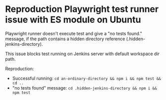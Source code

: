 # Reproduction Playwright test runner issue with ES module on Ubuntu

Playwright runner doesn't execute test and give a "no tests found." message, if the path contains a hidden directory reference (.hidden-jenkins-directory).

This issue blocks test running on Jenkins server with default workspace dir path.

Reproduction:

- Successful running: `cd an-ordinary-directory && npm i && npm test && cd ..`
- "no tests found" message: `cd .hidden-jenkins-directory && npm i && npm test`
